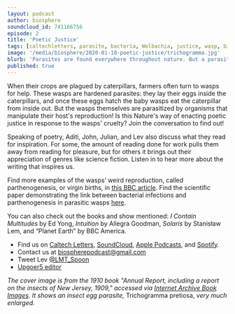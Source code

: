 ```yaml
---
layout: podcast
author: biosphere
soundcloud_id: 741166756
episode: 2
title: 'Poetic Justice'
tags: [caltechletters, parasite, bacteria, Wolbachia, justice, wasp, biosphere]
image: '/media/biosphere/2020-01-10-poetic-justice/trichogramma.jpg'
blurb: 'Parasites are found everywhere throughout nature. But a parasite within a parasite? Tune in to hear more!'
published: true
---
```


When their crops are plagued by caterpillars, farmers often turn to wasps for help. These wasps are hardened parasites: they lay their eggs inside the caterpillars, and once these eggs hatch the baby wasps eat the caterpillar from inside out. But the wasps themselves are parasitized by organisms that manipulate their host's reproduction! Is this Nature's way of enacting poetic justice in response to the wasps' cruelty? Join the conversation to find out!

Speaking of poetry, Aditi, John, Julian, and Lev also discuss what they read for inspiration. For some, the amount of reading done for work pulls them away from reading for pleasure, but for others it brings out their appreciation of genres like science fiction. Listen in to hear more about the writing that inspires us.

<!-- {% include embed-image.html image='/media/biosphere/2020-01-10-poetic-justice/trichogramma.jpg' caption='An insect egg parasite, <i>Trichogramma pretiosa</i>, very much enlarged.' credit='<a href="https://www.flickr.com/photos/internetarchivebookimages/18405644036/" target="_blank">Internet Archive Book Images</a>' %} -->

Find more examples of the wasps’ weird reproduction, called parthenogenesis, or virgin births, in <a href="http://www.bbc.com/earth/story/20141219-spectacular-real-virgin-births" target="_blank">this BBC article</a>. Find the scientific paper demonstrating the link between bacterial infections and parthenogenesis in parasitic wasps <a href="https://www.pnas.org/content/pnas/87/7/2424.full.pdf" target="_blank">here</a>.

You can also check out the books and show mentioned: <i>I Contain Multitudes</i> by Ed Yong, <i>Intuition</i> by Allegra Goodman, <i>Solaris</i> by Stanisław Lem, and “Planet Earth” by BBC America.

- Find us on <a href="https://caltechletters.github.io/podcasts/" target="_blank">Caltech Letters</a>, <a href="https://soundcloud.com/caltechletters" target="_blank">SoundCloud</a>, <a href="https://podcasts.apple.com/us/podcast/caltech-letters/id1490801437" target="_blank">Apple Podcasts</a>, and <a href="https://open.spotify.com/show/3yofTYbe1OWjzUAYHKPdzv" target="_blank">Spotify</a>.
- Contact us at [biospherepodcast@gmail.com](mailto:biospherepodcast@gmail.com)
- Tweet Lev <a href="https://twitter.com/LMT_Spoon" target="_blank">@LMT_Spoon</a>
- <a href="https://splasho.com/upgoer5/" target="_blank">Upgoer5 editor</a>

<i>The cover image is from the 1910 book "Annual Report, including a report on the insects of New Jersey, 1909," accessed via <a href="https://www.flickr.com/photos/internetarchivebookimages/18405644036/" target="_blank">Internet Archive Book Images</a>. It shows an insect egg parasite,</i> Trichogramma pretiosa, <i>very much enlarged.</i>
